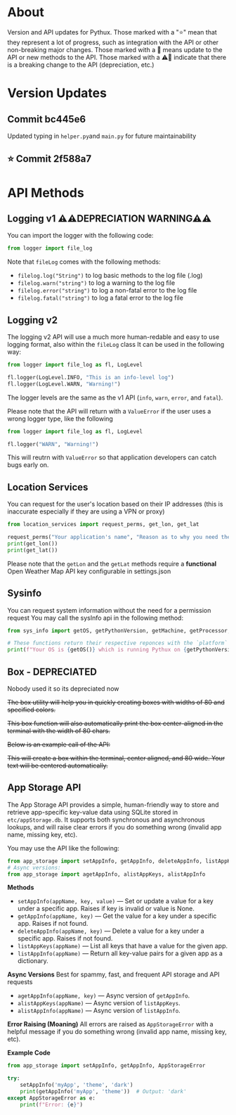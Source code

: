 # About
Version and API updates for Pythux. Those marked with a "⭐" mean that they represent a lot of progress, such as integration with the API or other non-breaking major changes.
Those marked with a 📝 means update to the API or new methods to the API.
Those marked with a ⚠📝 indicate that there is a breaking change to the API (depreciation, etc.)
# Version Updates
## Commit bc445e6
Updated typing in `helper.py`and `main.py` for future maintainability
## ⭐ Commit 2f588a7
# API Methods
## Logging v1 ⚠⚠DEPRECIATION WARNING⚠⚠
You can import the logger with the following code:

```python
from logger import file_log
```
Note that `fileLog` comes with the following methods:
- `filelog.log("String")` to log basic methods to the log file (.log)
- `filelog.warn("string")` to log a warning to the log file
- `filelog.error("string")` to log a non-fatal error to the log file
- `filelog.fatal("string")` to log a fatal error to the log file
## Logging v2
The logging v2 API will use a much more human-redable and easy to use logging format, also within the `fileLog` class
It can be used in the following way:

```python
from logger import file_log as fl, LogLevel

fl.logger(LogLevel.INFO, "This is an info-level log")
fl.logger(LogLevel.WARN, "Warning!")
```
The logger levels are the same as the v1 API (`info`, `warn`, `error`, and `fatal`).

Please note that the API will return with a `ValueError` if the user uses a wrong logger type, like the following

```python
from logger import file_log as fl, LogLevel

fl.logger("WARN", "Warning!")
```
This will reutrn with `ValueError` so that application developers can catch bugs early on.

## Location Services
You can request for the user's location based on their IP addresses (this is inaccurate especially if they are using a VPN or proxy)

```python
from location_services import request_perms, get_lon, get_lat

request_perms("Your application's name", "Reason as to why you need the data")
print(get_lon())
print(get_lat())
```
Please note that the `getLon` and the `getLat` methods require a **functional** Open Weather Map API key configurable in settings.json

## Sysinfo
You can request system information without the need for a permission request
You may call the sysInfo api in the following method:

```python
from sys_info import getOS, getPythonVersion, getMachine, getProcessor, getPlatform

# These functions return their respective reponces with the `platform` package
print(f"Your OS is {getOS()} which is running Pythux on {getPythonVersion()}")
```

## Box - DEPRECIATED
Nobody used it so its depreciated now

~~The box utility will help you in quickly creating boxes with widths of 80 and specified colors.~~

~~This box function will also automatically print the box center-aligned in the terminal with the width of 80 chars.~~

~~Below is an example call of the API:~~

~~This will create a box within the terminal, center aligned, and 80 wide. Your text will be centered automatically.~~

## App Storage API
The App Storage API provides a simple, human-friendly way to store and retrieve app-specific key-value data using SQLite stored in `etc/appStorage.db`. It supports both synchronous and asynchronous lookups, and will raise clear errors if you do something wrong (invalid app name, missing key, etc).

You may use the API like the following:

```python
from app_storage import setAppInfo, getAppInfo, deleteAppInfo, listAppKeys, listAppInfo
# Async versions:
from app_storage import agetAppInfo, alistAppKeys, alistAppInfo
```

 **Methods**
- `setAppInfo(appName, key, value)` — Set or update a value for a key under a specific app. Raises if key is invalid or value is None.
- `getAppInfo(appName, key)` — Get the value for a key under a specific app. Raises if not found.
- `deleteAppInfo(appName, key)` — Delete a value for a key under a specific app. Raises if not found.
- `listAppKeys(appName)` — List all keys that have a value for the given app.
- `listAppInfo(appName)` — Return all key-value pairs for a given app as a dictionary.

**Async Versions**
Best for spammy, fast, and frequent API storage and API requests
- `agetAppInfo(appName, key)` — Async version of `getAppInfo`.
- `alistAppKeys(appName)` — Async version of `listAppKeys`.
- `alistAppInfo(appName)` — Async version of `listAppInfo`.

**Error Raising (Moaning)**
All errors are raised as `AppStorageError` with a helpful message if you do something wrong (invalid app name, missing key, etc).

**Example Code**

```python
from app_storage import setAppInfo, getAppInfo, AppStorageError

try:
    setAppInfo('myApp', 'theme', 'dark')
    print(getAppInfo('myApp', 'theme'))  # Output: 'dark'
except AppStorageError as e:
    print(f"Error: {e}")
```